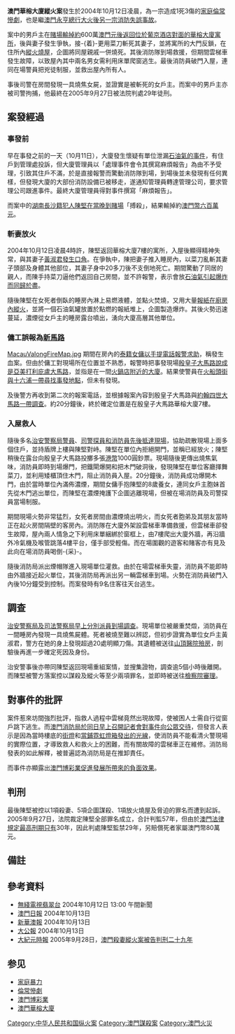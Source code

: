 **澳門華榕大廈縱火案**發生於2004年10月12日凌晨，為一宗造成1死3傷的[家庭倫常慘劇](../Page/倫常慘劇.md "wikilink")，也是繼[澳門永亨總行大火後另一宗消防失誤事故](../Page/澳門永亨總行.md "wikilink")。

案中的男戶主在[賭場輸掉約](../Page/賭場.md "wikilink")600萬[澳門元後返回位於](../Page/澳門元.md "wikilink")[葡京酒店對面的華榕大廈寓所](../Page/葡京酒店.md "wikilink")，後與妻子發生爭執，接-{着}-更用菜刀斬死其妻子，並將寓所的大門反鎖，在住所內[縱火燒屋](../Page/縱火.md "wikilink")，企圖將同屋親戚一併燒死。其後消防隊到場救援，但期間雲梯車發生故障，以致屋內其中兩名男女需利用床單爬窗逃生。最後消防員破門入屋，連同在場警員把兇徒制服，並救出屋內所有人。

事後司警在房間發現一具燒焦女屍，並證實是被斬死的女戶主。而案中的男戶主亦被司警拘捕，他最終在2005年9月27日被法院判處29年徒刑。

## 案發經過

### 事發前

早在事發之前的一天（10月11日），大廈發生懷疑有單位泄漏[石油氣的事件](../Page/石油氣.md "wikilink")，有住戶到管理處投訴，但大廈管理員以「處理事件會令其撰寫麻煩報告」為由不予受理，引致其住戶不滿，於是直接報警而驚動消防隊到場，到場後並未發現有任何異樣，但發現大廈的大部份消防設備已被移走，遂通知管理員轉達管理公司，要求管理公司跟進事件。最終大廈管理員得對事件撰寫「麻煩報告」。

而案中的[湖南](../Page/湖南.md "wikilink")[長沙籍犯人陳堅在當晚到賭場](../Page/長沙.md "wikilink")「搏殺」，結果輸掉約[澳門幣六百萬元](../Page/澳門幣.md "wikilink")。

### 斬妻放火

2004年10月12日凌晨4時許，陳堅返回華榕大廈7樓的寓所，入屋後顯得精神失常，與其妻子[黃淑君發生口角](../Page/黃淑君_\(華榕縱火案\).md "wikilink")。在爭執中，陳把妻子推入睡房內，以菜刀亂斬其妻子頭部及身體其他部位，其妻子身中20多刀後不支倒地死亡。期間驚動了同居的親人，而陳手持菜刀逼他們返回自己房間，並不許報警，表示會放[石油氣引起爆炸而同歸於盡](../Page/石油氣.md "wikilink")。

隨後陳堅在女死者倒臥的睡房內淋上易燃液體，並點火焚燒，又用大量[報紙在](../Page/報紙.md "wikilink")[廚房內縱火](../Page/廚房.md "wikilink")，並將一個石油氣罐放置於點燃的報紙堆上，企圖製造爆炸。其後火勢迅速蔓延，濃煙從女戶主的睡房露台噴出，湧向大廈高層其他單位。

### 傭工誤報為[新馬路](../Page/新馬路.md "wikilink")

[MacauVaIongFireMap.jpg](https://zh.wikipedia.org/wiki/File:MacauVaIongFireMap.jpg "fig:MacauVaIongFireMap.jpg")
期間在房內的[泰籍女傭以](../Page/泰國.md "wikilink")[手提電話報警求助](../Page/手提電話.md "wikilink")，稱發生血案。但由於傭工對現場所在位置並不熟悉，報警時把事發現場[殷皇子大馬路說成是](../Page/殷皇子大馬路.md "wikilink")[亞美打利庇盧大馬路](../Page/亞美打利庇盧大馬路.md "wikilink")，並指是在一間[火鍋店附近的大廈](../Page/火鍋.md "wikilink")。結果使警員在[火船頭街與](../Page/火船頭街.md "wikilink")[十六浦一帶尋找事發地點](../Page/十六浦.md "wikilink")，但未有發現。

及後警方再收到第二次的報案電話，並根據報案內容到殷皇子大馬路與[約翰四世大馬路一帶調查](../Page/約翰四世大馬路.md "wikilink")。約20分鐘後，終於確定位置是在殷皇子大馬路華榕大廈7樓。

### 入屋救人

隨後多名[治安警察局警員](../Page/治安警察局.md "wikilink")、[司警探員和消防員先後抵達現場](../Page/司警.md "wikilink")，協助疏散現場上面多個住戶，並持盾牌上樓與陳堅對峙。陳堅在單位內拒絕開門，並稱已經放火；陳堅稍後在露台向殷皇子大馬路投擲多張[港幣](../Page/港幣.md "wikilink")1000圓鈔票。現場隨後更傳出燒焦氣味，消防員即時到場爆門，把鐵閘爆開和把木門破洞後，發現陳堅在單位客廳揮舞菜刀，並利用矮櫃頂住木門，阻止消防員入屋。20分鐘後，消防員成功爆開木門，由於當時單位內滿佈濃煙，期間女傭手抱陳堅的8歲養女，連同女戶主胞妹首先從木門逃出單位，而陳堅在濃煙掩護下企圖逃離現場，但被在場消防員及司警探員當場制服。

期間現場火勢非常猛烈，女死者房間由濃煙燒出明火，而女死者胞弟及其朋友當時正在起火房間隔壁的客房內。消防隊在大廈外架設雲梯車準備救援，但雲梯車卻發生故障，屋內兩人情急之下利用床單綑綁於窗框上，由7樓爬出大廈外牆，再沿牆外冷氣機及喉管跳落4樓平台，僅手部受輕傷。而在場圍觀的遊客和賭客亦有見及此向在場消防員喝倒-{采}-。

隨後消防局派出煙帽隊進入現場單位灌救。由於在場雲梯車失靈，消防員不能即時由外牆接近起火單位，其後消防局再派出另一輛雲梯車到場。火勢在消防員破門入內後10分鐘受到控制。而案發時有9名住客往天台逃生。

## 調查

[治安警察局及](../Page/治安警察局.md "wikilink")[司法警察局早上分別派員到場調查](../Page/司法警察局.md "wikilink")。現場單位被嚴重焚燬，消防員在一間睡房內發現一具燒焦屍體。死者被燒至難以辨認，但初步證實為單位女戶主黃淑君，警方在她的身上發現超過20處明顯刀傷。其遺體被送往[山頂醫院殮房](../Page/山頂醫院.md "wikilink")，剖驗後再進一步確定死因及身份。

治安警事後亦帶同陳堅返回現場重組案情，並搜集證物，調查逾5個小時後離開。而陳堅被警方落案控以謀殺及縱火等至少兩項罪名，並即時被送往[檢察院審理](../Page/澳門檢察院.md "wikilink")。

## 對事件的批評

案件惹來坊間強烈批評，指救人過程中雲梯竟然出現故障，使被困人士需自行從窗戶跳下逃生。而[澳門消防局於同日早上召開記者會對事件向公眾交待](../Page/澳門消防局.md "wikilink")，但發言人表示是因為當時樓底的[街燈](../Page/街燈.md "wikilink")和[當鋪](../Page/當鋪.md "wikilink")[霓虹燈箱發出的光線](../Page/霓虹燈.md "wikilink")，使消防員不能看清火警現場的實際位置，才導致救人和救火上的困難，而有關故障的雲梯車正在維修。消防局發表的如此解釋，被普遍認為消防局是在推卸責任。

而事件亦顯露出[澳門博彩業促進發展所帶來的負面效果](../Page/澳門博彩業.md "wikilink")。

## 判刑

最後陳堅被控以1項殺妻、5項企圖謀殺、1項放火燒屋及脅迫的罪名而遭到起訴。2005年9月27日，法院裁定陳堅全部罪名成立，合計判監57年，但由於[澳門法律規定最高刑期只有](../Page/澳門.md "wikilink")30年，因此判處陳堅監禁29年，另賠償死者家屬澳門幣80萬元。

## 備註

<div class="references-small">

</div>

## 參考資料

<div class="references-small">

  - [無綫電視翡翠台](../Page/無綫電視.md "wikilink") 2004年10月12日 13:00 午間新聞
  - [澳門日報](../Page/澳門日報.md "wikilink") 2004年10月13日
  - [新華澳報](../Page/新華澳報.md "wikilink") 2004年10月13日
  - [大公報](../Page/大公報.md "wikilink") 2004年10月13日
  - [大紀元時報](../Page/大紀元時報.md "wikilink")
    2005年9月28日，[澳門殺妻縱火案被告判刑二十九年](http://www.epochtimes.com/b5/5/9/28/n1067573.htm)

</div>

## 参见

  - [家庭暴力](../Page/家庭暴力.md "wikilink")
  - [倫常慘劇](../Page/倫常慘劇.md "wikilink")
  - [澳門博彩業](../Page/澳門博彩業.md "wikilink")
  - [澳門華榕大廈](../Page/澳門華榕大廈.md "wikilink")

[Category:中华人民共和国纵火案](https://zh.wikipedia.org/wiki/Category:中华人民共和国纵火案 "wikilink")
[Category:澳門謀殺案](https://zh.wikipedia.org/wiki/Category:澳門謀殺案 "wikilink")
[Category:澳門火災](https://zh.wikipedia.org/wiki/Category:澳門火災 "wikilink")